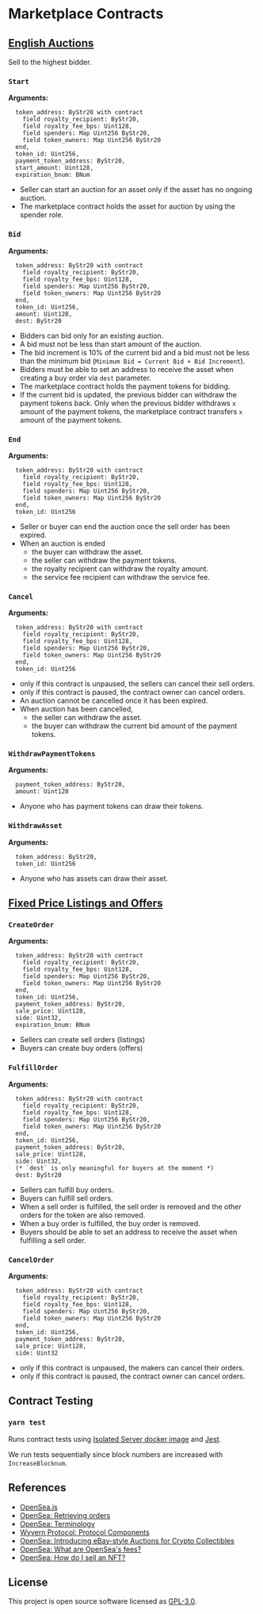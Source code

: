# Marketplace Contracts

## [English Auctions](contracts/english_auction.scilla)

Sell to the highest bidder.

### `Start`

**Arguments:**

```
  token_address: ByStr20 with contract
    field royalty_recipient: ByStr20,
    field royalty_fee_bps: Uint128,
    field spenders: Map Uint256 ByStr20,
    field token_owners: Map Uint256 ByStr20
  end,
  token_id: Uint256,
  payment_token_address: ByStr20,
  start_amount: Uint128,
  expiration_bnum: BNum
```

- Seller can start an auction for an asset only if the asset has no ongoing auction.
- The marketplace contract holds the asset for auction by using the spender role.

### `Bid`

**Arguments:**

```
  token_address: ByStr20 with contract
    field royalty_recipient: ByStr20,
    field royalty_fee_bps: Uint128,
    field spenders: Map Uint256 ByStr20,
    field token_owners: Map Uint256 ByStr20
  end,
  token_id: Uint256,
  amount: Uint128,
  dest: ByStr20
```

- Bidders can bid only for an existing auction.
- A bid must not be less than start amount of the auction.
- The bid increment is 10% of the current bid and a bid must not be less than the minimum bid (`Minimum Bid = Current Bid + Bid Increment`).
- Bidders must be able to set an address to receive the asset when creating a buy order via `dest` parameter.
- The marketplace contract holds the payment tokens for bidding.
- If the current bid is updated, the previous bidder can withdraw the payment tokens back. Only when the previous bidder withdraws `x` amount of the payment tokens, the marketplace contract transfers `x` amount of the payment tokens.

### `End`

**Arguments:**

```
  token_address: ByStr20 with contract
    field royalty_recipient: ByStr20,
    field royalty_fee_bps: Uint128,
    field spenders: Map Uint256 ByStr20,
    field token_owners: Map Uint256 ByStr20
  end,
  token_id: Uint256
```

- Seller or buyer can end the auction once the sell order has been expired.
- When an auction is ended
  - the buyer can withdraw the asset.
  - the seller can withdraw the payment tokens.
  - the royalty recipient can withdraw the royalty amount.
  - the service fee recipient can withdraw the service fee.

### `Cancel`

**Arguments:**

```
  token_address: ByStr20 with contract
    field royalty_recipient: ByStr20,
    field royalty_fee_bps: Uint128,
    field spenders: Map Uint256 ByStr20,
    field token_owners: Map Uint256 ByStr20
  end,
  token_id: Uint256
```

- only if this contract is unpaused, the sellers can cancel their sell orders.
- only if this contract is paused, the contract owner can cancel orders.
- An auction cannot be cancelled once it has been expired.
- When auction has been cancelled,
  - the seller can withdraw the asset.
  - the buyer can withdraw the current bid amount of the payment tokens.

### `WithdrawPaymentTokens`

**Arguments:**

```
  payment_token_address: ByStr20,
  amount: Uint128
```

- Anyone who has payment tokens can draw their tokens.

### `WithdrawAsset`

**Arguments:**

```
  token_address: ByStr20,
  token_id: Uint256
```

- Anyone who has assets can draw their asset.

## [Fixed Price Listings and Offers](contracts/fixed_price.scilla)

### `CreateOrder`

**Arguments:**

```
  token_address: ByStr20 with contract
    field royalty_recipient: ByStr20,
    field royalty_fee_bps: Uint128,
    field spenders: Map Uint256 ByStr20,
    field token_owners: Map Uint256 ByStr20
  end,
  token_id: Uint256,
  payment_token_address: ByStr20,
  sale_price: Uint128,
  side: Uint32,
  expiration_bnum: BNum
```

- Sellers can create sell orders (listings)
- Buyers can create buy orders (offers)

### `FulfillOrder`

**Arguments:**

```
  token_address: ByStr20 with contract
    field royalty_recipient: ByStr20,
    field royalty_fee_bps: Uint128,
    field spenders: Map Uint256 ByStr20,
    field token_owners: Map Uint256 ByStr20
  end,
  token_id: Uint256,
  payment_token_address: ByStr20,
  sale_price: Uint128,
  side: Uint32,
  (* `dest` is only meaningful for buyers at the moment *)
  dest: ByStr20
```

- Sellers can fulfill buy orders.
- Buyers can fulfill sell orders.
- When a sell order is fulfilled, the sell order is removed and the other orders for the token are also removed.
- When a buy order is fulfilled, the buy order is removed.
- Buyers should be able to set an address to receive the asset when fulfilling a sell order.

### `CancelOrder`

**Arguments:**

```
  token_address: ByStr20 with contract
    field royalty_recipient: ByStr20,
    field royalty_fee_bps: Uint128,
    field spenders: Map Uint256 ByStr20,
    field token_owners: Map Uint256 ByStr20
  end,
  token_id: Uint256,
  payment_token_address: ByStr20,
  sale_price: Uint128,
  side: Uint32
```

- only if this contract is unpaused, the makers can cancel their orders.
- only if this contract is paused, the contract owner can cancel orders.

## Contract Testing

### `yarn test`

Runs contract tests using [Isolated Server docker image](https://hub.docker.com/r/zilliqa/zilliqa-isolated-server) and [Jest](https://jestjs.io/).

We run tests sequentially since block numbers are increased with `IncreaseBlocknum`.

## References

- [OpenSea.js](https://github.com/ProjectOpenSea/opensea-js#getting-started)
- [OpenSea: Retrieving orders](https://docs.opensea.io/reference/retrieving-orders)
- [OpenSea: Terminology](https://docs.opensea.io/reference/terminology)
- [Wyvern Protocol: Protocol Components](https://wyvernprotocol.com/docs)
- [OpenSea: Introducing eBay-style Auctions for Crypto Collectibles](https://medium.com/opensea/introducing-ebay-style-auctions-for-crypto-collectibles-47ba856155de)
- [OpenSea: What are OpenSea's fees? ](https://support.opensea.io/hc/en-us/articles/1500011590241-What-are-OpenSea-s-fees-)
- [OpenSea: How do I sell an NFT? ](https://support.opensea.io/hc/en-us/articles/360063498333-How-do-I-sell-an-NFT-)

## License

This project is open source software licensed as [GPL-3.0](https://github.com/zilliqa/marketplace-contracts/blob/main/LICENSE).
